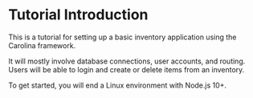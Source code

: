 
# Tutorial Introduction

This is a tutorial for setting up a basic inventory application using the 
Carolina framework.

It will mostly involve database connections, user accounts, and routing.
Users will be able to login and create or delete items from an inventory.

To get started, you will end a Linux environment with Node.js 10+.